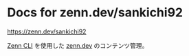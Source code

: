 # Docs for zenn.dev/sankichi92

https://zenn.dev/sankichi92

[Zenn CLI](https://zenn.dev/zenn/articles/zenn-cli-guide) を使用した [zenn.dev](https://zenn.dev/) のコンテンツ管理。
